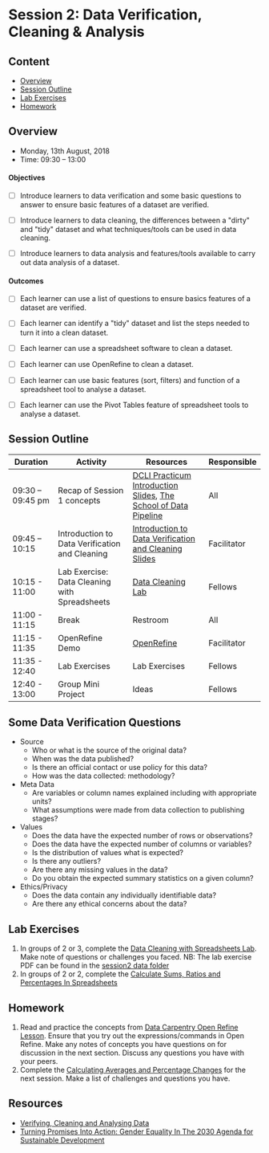 # Session 2: Data Verification, Cleaning & Analysis

## Content
- [Overview](#overview)
- [Session Outline](#session-outline)
- [Lab Exercises](#lab-exercises)
- [Homework](#homework)

## Overview
- Monday, 13th August, 2018
- Time: 09:30 – 13:00

#### Objectives
- [ ] Introduce learners to data verification and some basic questions to answer to ensure basic features of a dataset are verified.
- [ ] Introduce learners to data cleaning, the differences between a "dirty" and "tidy" dataset and what techniques/tools can be used in data cleaning.
- [ ] Introduce learners to data analysis and features/tools available to carry out data analysis of a dataset.


#### Outcomes
- [ ] Each learner can use a list of questions to ensure basics features of a dataset are verified.
- [ ] Each learner can identify a "tidy" dataset and list the steps needed to turn it into a clean dataset.
- [ ] Each learner can use a spreadsheet software to clean a dataset.
- [ ] Each learner can use OpenRefine to clean a dataset.
- [ ] Each learner can use basic features (sort, filters) and function of a spreadsheet tool to analyse a dataset.
- [ ] Each learner can use the Pivot Tables feature of spreadsheet tools to analyse a dataset.


## Session Outline
Duration | Activity | Resources | Responsible
--------- | ---------------| ----------| ----------
09:30 – 09:45 pm | Recap of Session 1 concepts | [DCLI Practicum Introduction Slides](https://docs.google.com/presentation/d/1XYAwdjPSdEg8wrYhzduVBqShTgG-Ct5trn6OKv3hJtQ/edit?usp=sharing), [The School of Data Pipeline](https://schoolofdata.org/methodology/) | All
09:45 – 10:15 | Introduction to Data Verification and Cleaning | [Introduction to Data Verification and Cleaning Slides](https://docs.google.com/presentation/d/1ZFy-y325MgeuvsWg8vTS4YPHwBUuCTxAZ0kl-5ui2tE/edit#slide=id.p4) | Facilitator
10:15 - 11:00 | Lab Exercise: Data Cleaning with Spreadsheets | [Data Cleaning Lab](/labs/data_fundamentals_lab_data_cleaning.pdf) | Fellows
11:00 - 11:15 | Break | Restroom | All
11:15 - 11:35 | OpenRefine Demo | [OpenRefine](http://openrefine.org/) | Facilitator
11:35 - 12:40 | Lab Exercises | Lab Exercises | Fellows
12:40 - 13:00 | Group Mini Project | Ideas | Fellows


## Some Data Verification Questions
-  Source
    - Who or what is the source of the original data?
    -  When was the data published?
    - Is there an official contact or use policy for this data?
    - How was the data collected: methodology?
- Meta Data
  - Are variables or column names explained including with appropriate units?
  - What assumptions were made from data collection to publishing stages?
- Values
  - Does the data have the expected number of rows or observations?
  - Does the data have the expected number of columns or variables?
  - Is the distribution of values what is expected?
  - Is there any outliers?
  - Are there any missing values in the data?
  - Do you obtain the expected summary statistics on a given column?
- Ethics/Privacy
  - Does the data contain any individually identifiable data?
  - Are there any ethical concerns about the data?



## Lab Exercises
1. In groups of 2 or 3, complete the [Data Cleaning with Spreadsheets Lab](/labs/data_fundamentals_lab_data_cleaning.pdf). Make note of questions or challenges you faced. NB: The lab exercise PDF can be found in the [session2 data folder](/data/)
2. In groups of 2 or 2, complete the [Calculate Sums, Ratios and Percentages In Spreadsheets](/labs/data_fundamentals_lab_calculate_sums_rates_and_percentages_in_spreadsheets.pdf)


## Homework
1. Read and practice the concepts from [Data Carpentry Open Refine Lesson](http://www.datacarpentry.org/OpenRefine-ecology-lesson/00-getting-started/). Ensure that you try out the expressions/commands in Open Refine. Make any notes of concepts you have questions on for discussion in the next section. Discuss any questions you have with your peers.
2. Complete the [Calculating Averages and Percentage Changes](/labs/data_fundamentals_lab_calculating_averages_and_percentage_changes.pdf) for the next session. Make a list of challenges and questions you have.

## Resources
- [Verifying, Cleaning and Analysing Data](/manuals/verifying_cleaning_and_analysing_data.pdf)
- [Turning Promises Into Action: Gender Equality In The 2030 Agenda for Sustainable Development](http://www.unwomen.org/-/media/headquarters/attachments/sections/library/publications/2018/sdg-report-gender-equality-in-the-2030-agenda-for-sustainable-development-2018-en.pdf?la=en&vs=5653)
